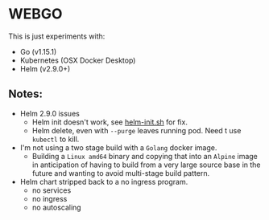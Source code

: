 # WEBGO

This is just experiments with:

 - Go (v1.15.1)
 - Kubernetes (OSX Docker Desktop)
 - Helm (v2.9.0+)
 
 ## Notes:
 
  - Helm 2.9.0 issues
    - Helm init doesn't work, see [helm-init.sh](bin/helm-init.sh) for fix.
    - Helm delete, even with `--purge` leaves running pod. Need t use `kubectl` to kill.
 - I'm not using a two stage build with a `Golang` docker image.
   - Building a `Linux amd64` binary and copying that into an `Alpine` image in anticipation 
   of having to build from a very large source base in the future and wanting to avoid multi-stage build pattern.
 - Helm chart stripped back to a no ingress program.
    - no services
    - no ingress
    - no autoscaling